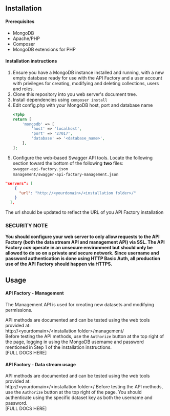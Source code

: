 ## Installation

#### Prerequisites

* MongoDB
* Apache/PHP
* Composer
* MongoDB extensions for PHP

#### Installation instructions

1. Ensure you have a MongoDB instance installed and running, with a new empty 
database ready for use with the API Factory and a user account with privileges for 
creating, modifying and deleting collections, users and roles.
1. Clone this repository into you web server's document tree.
1. Install dependencies using `composer install`
1. Edit config.php with your MongoDB host, port and database name
    ```php
    <?php
    return [
        'mongodb' => [
            'host' => 'localhost',
            'port' => '27017',
            'database' => '<database_name>',
        ],
    ];
    ```
1. Configure the web-based Swagger API tools. Locate the following section 
toward the bottom of the following **two** files:  
`swagger-api-factory.json`  
`management/swagger-api-factory-management.json`
```json
"servers": [
    {
      "url": "http://<yourdomain>/<installation folder>/"
    }
  ],
```
The url should be updated to reflect the URL of you API Factory installation

### SECURITY NOTE
**You should configure your web server to only allow requests to the API Factory 
(both the data stream API and management API) via SSL. The API Factory *can* operate 
in an unsecure environment but should only be allowed to do so on a private and secure 
network. Since username and password authentication is done using HTTP Basic Auth, 
all production use of the API Factory should happen via HTTPS.**
   
## Usage

#### API Factory - Management
The Management API is used for creating new datasets and modifying permissions.

API methods are documented and can be tested using the web tools provided at:  
http://\<yourdomain\>/\<installation folder\>/management/  
Before testing the API methods, use the `Authorize` button at the top right of 
the page, logging in using the MongoDB username and password mentioned in Step 1 of
the installation instructions.  
[FULL DOCS HERE]

#### API Factory - Data stream usage
API methods are documented and can be tested using the web tools provided at:  
http://\<yourdomain\>/\<installation folder\>/
Before testing the API methods, use the `Authorize` button at the top right of 
the page. You should authenticate using the specific dataset key as both the 
username and password.  
[FULL DOCS HERE]
